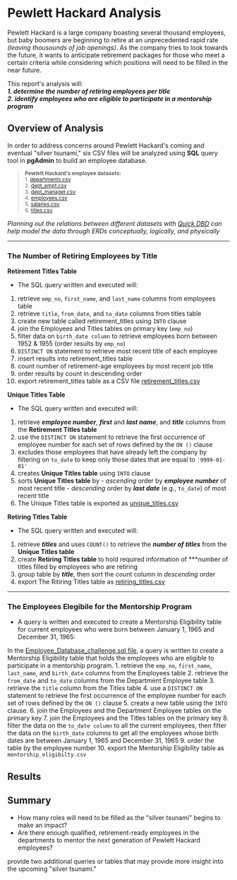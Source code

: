 # Pewlett Hackard Analysis
Pewlett Hackard is a large company boasting several thousand employees, but baby boomers are beginning to retire at an unprecedented rapid rate *(leaving thousounds of job openings)*. As the company tries to look towards the future, it wants to anticipate retirement packages for those who meet a certain criteria while considering which positions will need to be filled in the near future.

This report's analysis will:  
***1. determine the number of retiring employees per title***   
***2. identify employees who are eligible to participate in a mentorship program***

## Overview of Analysis

In order to address concerns around Pewlett Hackard's coming and eventual "silver tsunami," six CSV files will be analyzed using **SQL** query tool in **pgAdmin** to build an employee database.

> <sub>**Pewlett Hackard's employee datasets:**</sub>   
> <sub>1. [departments.csv](https://github.com/vzhang90/Pewlett-Hackard-Analysis/blob/main/data/departments.csv)</sub>  
> <sub>2. [dept_empt.csv](https://github.com/vzhang90/Pewlett-Hackard-Analysis/blob/main/data/dept_emp.csv)</sub>  
> <sub>3. [dept_manager.csv](https://github.com/vzhang90/Pewlett-Hackard-Analysis/blob/main/data/dept_manager.csv)</sub>  
> <sub>4. [employees.csv](https://github.com/vzhang90/Pewlett-Hackard-Analysis/blob/main/data/employees.csv)</sub>  
> <sub>5. [salaries.csv](https://github.com/vzhang90/Pewlett-Hackard-Analysis/blob/main/data/salaries.csv)</sub>  
> <sub>6. [titles.csv](https://github.com/vzhang90/Pewlett-Hackard-Analysis/blob/main/data/titles.csv)</sub>

*Planning out the relations between different datasets with [Quick DBD](https://www.quickdatabasediagrams.com/) can help model the data through ERDs conceptually, logically, and physically*
  
---

### The Number of Retiring Employees by Title
**Retirement Titles Table**

- The SQL query written and executed will:
1. retrieve `emp_no`, `first_name`, and `last_name` columns from employees table
2. retrieve `title`, `from_date`, and `to_date` columns from titles table
3. create new table called retirement_titles using `INTO` clause
4. join the Employees and Titles tables on primary key (`emp_no`)
5. filter data on `birth_date column` to retrieve employees born between 1952 & 1955 (order results by `emp_no`)
6. `DISTINCT ON` statement to retrieve most recent title of each employee
7. insert results into retirement_titles table
8. count number of retirement-age employees by most recent job title
9. order results by count in descending order
10. export retirement_titles table as a CSV file [retirement_titles.csv]()
  
**Unique Titles Table**   
- The SQL query written and executed will:
1. retrieve ***employee number***, ***first*** and ***last name***, and ***title*** columns from the **Retirement Titles table**
2. use the `DISTINCT ON` statement to retrieve the first occurrence of employee number for each set of rows defined by the `ON ()` clause
3. excludes those employees that have already left the company by filtering on `to_date` to keep only those dates that are equal to `'9999-01-01'`
4. creates **Unique Titles table** using `INTO` clause
5. sorts **Unique Titles table** by
        - *ascending* order by ***employee number*** of most recent title
        - *descending* order by ***last date*** (e.g., `to_date`) of most recent title
6. The Unique Titles table is exported as [unique_titles.csv]()

**Retiring Titles Table**

- The SQL query written and executed will:
1. retrieve ***titles*** and uses `COUNT()` to retrieve the ***number of titles*** from the **Unique Titles table**
2. create **Retiring Titles table** to hold required information of ***number of titles filled by employees who are retiring
3. group table by ***title***, then sort the count column in *descending* order
4. export The Ritiring Titles table as [retiring_titles.csv]()

---

### The Employees Elegibile for the Mentorship Program
- A query is written and executed to create a Mentorship Eligibility table for current employees who were born between January 1, 1965 and December 31, 1965:

In the [Employee_Database_challenge.sql file](), a query is written to create a Mentorship Eligibility table that holds the employees who are eligible to participate in a mentorship program.
    1. retrieve the `emp_no`, `first_name`, `last_name`, and `birth_date` columns from the Employees table
    2. retrieve the `from_date` and `to_date` columns from the Department Employee table
    3. retrieve the `title` column from the Titles table
    4. use a `DISTINCT ON` statement to retrieve the first occurrence of the employee number for each set of rows defined by the `ON ()` clause
    5. create a new table using the `INTO` clause.
    6. join the Employees and the Department Employee tables on the primary key
    7. join the Employees and the Titles tables on the primary key
    8. filter the data on the `to_date column` to all the current employees, then filter the data on the `birth_date` columns to get all the employees whose birth dates are between January 1, 1965 and December 31, 1965
    9. order the table by the employee number
    10. export the Mentorship Eligibility table as `mentorship_eligibilty.csv`

## Results

## Summary
- How many roles will need to be filled as the "silver tsunami" begins to make an impact?
- Are there enough qualified, retirement-ready employees in the departments to mentor the next generation of Pewlett Hackard employees?

provide two additional queries or tables that may provide more insight into the upcoming "silver tsunami." 
